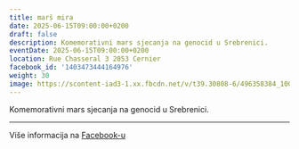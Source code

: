 ```yaml
---
title: marš mira
date: 2025-06-15T09:00:00+0200
draft: false
description: Komemorativni mars sjecanja na genocid u Srebrenici.
eventDate: 2025-06-15T09:00:00+0200
location: Rue Chasseral 3 2053 Cernier
facebook_id: '1403473444164976'
weight: 30
image: https://scontent-iad3-1.xx.fbcdn.net/v/t39.30808-6/496358384_1007574214836511_4806363768185633011_n.jpg?_nc_cat=102&ccb=1-7&_nc_sid=9e60e4&_nc_ohc=qkqc3nN89VkQ7kNvwHnAtkV&_nc_oc=Admj120hA3c_Nnmyaf0mcrPxmwVKkE1s-wJEPf-5zkexKdG4WqhNtEBu2IN8Y2F0KxI&_nc_zt=23&_nc_ht=scontent-iad3-1.xx&edm=ABTKTjYEAAAA&_nc_gid=SWBkkoc4icEVA8lMHnHZwA&oh=00_AfYl5Kx-Uv-26ywTpBRNmRglikoQbKKtCx9jMSxH4TGEyQ&oe=68D2852E
---
```


Komemorativni mars sjecanja na genocid u Srebrenici.

---

Više informacija na [Facebook-u](https://facebook.com/events/1403473444164976)